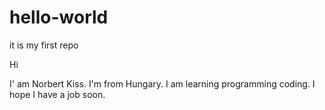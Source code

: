 # hello-world
it is my first repo

Hi

I' am Norbert Kiss. I'm from Hungary. I am learning programming coding.
I hope I have a job soon.
